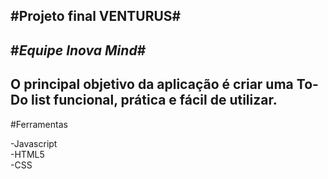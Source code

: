 #Projeto final VENTURUS#
---
#*Equipe Inova Mind*#
---
O principal objetivo da aplicação é criar uma To-Do list funcional, prática e fácil de utilizar.
---

#Ferramentas

-Javascript
<br>
-HTML5
<br>
-CSS
